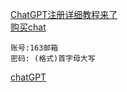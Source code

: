 [ChatGPT注册详细教程来了](https://www.awyerwu.com/9273.html)  
[购买chat](https://sms-activate.org/getNumber)  
```
账号:163邮箱
密码: (格式)首字母大写
```
[chatGPT](https://platform.openai.com/apps)

